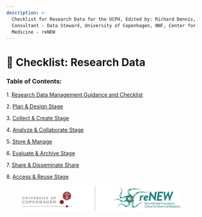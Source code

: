 ```yaml
---
description: >-
  Checklist for Research Data for the UCPH, Edited by: Richard Dennis, Research
  Consultant - Data Steward, University of Copenhagen, NNF, Center for Stem Cell
  Medicine - reNEW
---
```


# 🔴 Checklist: Research Data

### Table of Contents:

1\. [Research Data Management Guidance and Checklist](research-data-guidance-and-checklist.md)

2\. [Plan & Design Stage](plan-and-design-stage.md)

3\. [Collect & Create Stage](collect-and-create-stage.md)

4\. [Analyze & Collaborate Stage](analyze-and-collaborate-stage.md)

5\. [Store & Manage](store-and-manage.md)

6\. [Evaluate & Archive Stage](evaluate-and-archive-stage.md)

7\. [Share & Disseminate Share](share-and-disseminate-share.md)

8\. [Access & Reuse Stage](access-and-reuse-stage.md)

<figure><img src="../.gitbook/assets/ccc (1).jpg" alt=""><figcaption></figcaption></figure>
